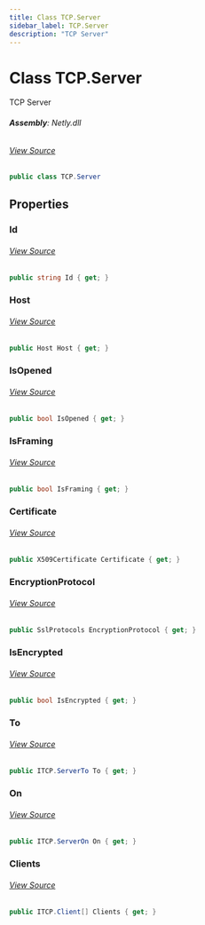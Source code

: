 ```yaml
---
title: Class TCP.Server
sidebar_label: TCP.Server
description: "TCP Server"
---
```

# Class TCP.Server
TCP Server

###### **Assembly**: Netly.dll
###### [View Source](https://github.com/alec1o/Netly/blob/dev/src/tcp/TCP.cs#L11)
```csharp title="Declaration"
public class TCP.Server
```
## Properties
### Id

###### [View Source](https://github.com/alec1o/Netly/blob/dev/src/tcp/partials/TCP.Server.cs#L28)
```csharp title="Declaration"
public string Id { get; }
```
### Host

###### [View Source](https://github.com/alec1o/Netly/blob/dev/src/tcp/partials/TCP.Server.cs#L30)
```csharp title="Declaration"
public Host Host { get; }
```
### IsOpened

###### [View Source](https://github.com/alec1o/Netly/blob/dev/src/tcp/partials/TCP.Server.cs#L31)
```csharp title="Declaration"
public bool IsOpened { get; }
```
### IsFraming

###### [View Source](https://github.com/alec1o/Netly/blob/dev/src/tcp/partials/TCP.Server.cs#L32)
```csharp title="Declaration"
public bool IsFraming { get; }
```
### Certificate

###### [View Source](https://github.com/alec1o/Netly/blob/dev/src/tcp/partials/TCP.Server.cs#L34)
```csharp title="Declaration"
public X509Certificate Certificate { get; }
```
### EncryptionProtocol

###### [View Source](https://github.com/alec1o/Netly/blob/dev/src/tcp/partials/TCP.Server.cs#L35)
```csharp title="Declaration"
public SslProtocols EncryptionProtocol { get; }
```
### IsEncrypted

###### [View Source](https://github.com/alec1o/Netly/blob/dev/src/tcp/partials/TCP.Server.cs#L36)
```csharp title="Declaration"
public bool IsEncrypted { get; }
```
### To

###### [View Source](https://github.com/alec1o/Netly/blob/dev/src/tcp/partials/TCP.Server.cs#L37)
```csharp title="Declaration"
public ITCP.ServerTo To { get; }
```
### On

###### [View Source](https://github.com/alec1o/Netly/blob/dev/src/tcp/partials/TCP.Server.cs#L38)
```csharp title="Declaration"
public ITCP.ServerOn On { get; }
```
### Clients

###### [View Source](https://github.com/alec1o/Netly/blob/dev/src/tcp/partials/TCP.Server.cs#L39)
```csharp title="Declaration"
public ITCP.Client[] Clients { get; }
```
